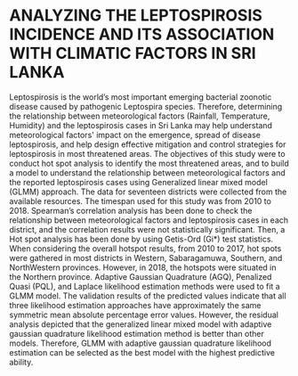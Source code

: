 # ANALYZING THE LEPTOSPIROSIS INCIDENCE AND ITS ASSOCIATION WITH CLIMATIC FACTORS IN SRI LANKA

Leptospirosis is the world’s most important emerging bacterial zoonotic disease
caused by pathogenic Leptospira species. Therefore, determining the relationship
between meteorological factors (Rainfall, Temperature, Humidity) and the
leptospirosis cases in Sri Lanka may help understand meteorological factors'
impact on the emergence, spread of disease leptospirosis, and help design
effective mitigation and control strategies for leptospirosis in most threatened
areas. The objectives of this study were to conduct hot spot analysis to identify
the most threatened areas, and to build a model to understand the relationship
between meteorological factors and the reported leptospirosis cases using
Generalized linear mixed model (GLMM) approach. The data for seventeen
districts were collected from the available resources. The timespan used for this
study was from 2010 to 2018. Spearman’s correlation analysis has been done to
check the relationship between meteorological factors and leptospirosis cases in
each district, and the correlation results were not statistically significant. Then, a
Hot spot analysis has been done by using Getis-Ord (Gi*) test statistics. When
considering the overall hotspot results, from 2010 to 2017, hot spots were
gathered in most districts in Western, Sabaragamuwa, Southern, and NorthWestern provinces. However, in 2018, the hotspots were situated in the Northern
province. Adaptive Gaussian Quadrature (AGQ), Penalized Quasi (PQL), and
Laplace likelihood estimation methods were used to fit a GLMM model. The
validation results of the predicted values indicate that all three likelihood
estimation approaches have approximately the same symmetric mean absolute
percentage error values. However, the residual analysis depicted that the
generalized linear mixed model with adaptive gaussian quadrature likelihood
estimation method is better than other models. Therefore, GLMM with adaptive
gaussian quadrature likelihood estimation can be selected as the best model with
the highest predictive ability.
